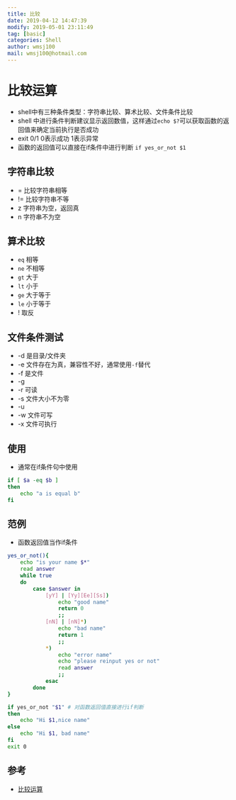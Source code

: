 ```yaml
---
title: 比较
date: 2019-04-12 14:47:39	
modify: 2019-05-01 23:11:49	 
tag: [basic]
categories: Shell 
author: wmsj100
mail: wmsj100@hotmail.com
---
```


# 比较运算
- shell中有三种条件类型：字符串比较、算术比较、文件条件比较
- shell 中进行条件判断建议显示返回数值，这样通过`echo $?`可以获取函数的返回值来确定当前执行是否成功
- exit 0/1 0表示成功 1表示异常
- 函数的返回值可以直接在if条件中进行判断 `if yes_or_not $1`

## 字符串比较
- = 比较字符串相等
- != 比较字符串不等
- z 字符串为空，返回真
- n 字符串不为空

## 算术比较
- `eq` 相等
- `ne` 不相等
- `gt` 大于
- `lt` 小于
- `ge` 大于等于
- `le` 小于等于
- ! 取反

## 文件条件测试
- -d 是目录/文件夹
- -e 文件存在为真，兼容性不好，通常使用`-f`替代
- -f 是文件
- -g 
- -r 可读
- -s 文件大小不为零
- -u 
- -w 文件可写
- -x 文件可执行

## 使用
- 通常在if条件句中使用
```sh
if [ $a -eq $b ]
then
	echo "a is equal b"
fi
```

## 范例
- 函数返回值当作if条件
```sh
yes_or_not(){
    echo "is your name $*"
    read answer
    while true
    do
        case $answer in
            [yY] | [Yy][Ee][Ss])
                echo "good name"
                return 0
                ;;
            [nN] | [nN]*)
                echo "bad name"
                return 1
                ;;
            *)
                echo "error name"
                echo "please reinput yes or not"
                read answer
                ;;
            esac
        done
}

if yes_or_not "$1" # 对函数返回值直接进行if判断
then
    echo "Hi $1,nice name"
else
    echo "Hi $1, bad name"
fi
exit 0
```

## 参考
- [比较运算](http://c.biancheng.net/cpp/view/2736.html)
